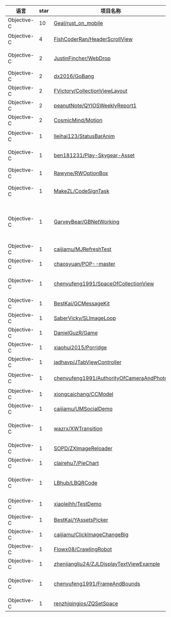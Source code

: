 语言|star|项目名称|描述
---|---|---|---
Objective-C|10|[Geal/rust_on_mobile](https://github.com/Geal/rust_on_mobile)| 
Objective-C|4|[FishCoderRan/HeaderScrollView](https://github.com/FishCoderRan/HeaderScrollView)|简单易用的头部UIScrollView！
Objective-C|2|[JustinFincher/WebDrop](https://github.com/JustinFincher/WebDrop)|share your Mac's current chrome tab via airdrop
Objective-C|2|[dx2016/GoBang](https://github.com/dx2016/GoBang)|go bang
Objective-C|2|[FVictory/CollectionViewLayout](https://github.com/FVictory/CollectionViewLayout)| 
Objective-C|2|[peanutNote/QYIOSWeeklyReport1](https://github.com/peanutNote/QYIOSWeeklyReport1)| 
Objective-C|2|[CosmicMind/Motion](https://github.com/CosmicMind/Motion)|Animation.
Objective-C|1|[lleihai123/StatusBarAnim](https://github.com/lleihai123/StatusBarAnim)|lh状态栏隐藏与显示动画
Objective-C|1|[ben181231/Play-Skygear-Asset](https://github.com/ben181231/Play-Skygear-Asset)|A Sample project for Skygear Asset Upload
Objective-C|1|[Rawyne/RWOptionBox](https://github.com/Rawyne/RWOptionBox)|RWOptionBox
Objective-C|1|[MakeZL/CodeSignTask](https://github.com/MakeZL/CodeSignTask)|View the signature structure of app. from codesign
Objective-C|1|[GarveyBear/GBNetWorking](https://github.com/GarveyBear/GBNetWorking)|基于AFNetworking3.0，将调取网络封装值block中，便于用户回调查看。
Objective-C|1|[caijiamu/MJRefreshTest](https://github.com/caijiamu/MJRefreshTest)| 
Objective-C|1|[chaosyuan/POP--master](https://github.com/chaosyuan/POP--master)| 
Objective-C|1|[chenyufeng1991/SpaceOfCollectionView](https://github.com/chenyufeng1991/SpaceOfCollectionView)|如何设置CollectionView中cell之间的间距详解
Objective-C|1|[BestKai/GCMessageKit](https://github.com/BestKai/GCMessageKit)|仿微信，聊天界面，
Objective-C|1|[SaberVicky/SLImageLoop](https://github.com/SaberVicky/SLImageLoop)| 
Objective-C|1|[DanielGuzR/Game](https://github.com/DanielGuzR/Game)| 
Objective-C|1|[xiaohui2015/Porridge](https://github.com/xiaohui2015/Porridge)|This is my first project!
Objective-C|1|[jadhavp/JTabViewController](https://github.com/jadhavp/JTabViewController)| 
Objective-C|1|[chenyufeng1991/AuthorityOfCameraAndPhoto](https://github.com/chenyufeng1991/AuthorityOfCameraAndPhoto)|优化相机相册第一次授权时的用户体验。
Objective-C|1|[xiongcaichang/CCModel](https://github.com/xiongcaichang/CCModel)|字典转模型 自动缓存
Objective-C|1|[caijiamu/UMSocialDemo](https://github.com/caijiamu/UMSocialDemo)| 
Objective-C|1|[wazrx/XWTransition](https://github.com/wazrx/XWTransition)|几句代码快速集成自定义转场效果+ 全手势驱动
Objective-C|1|[SOPD/ZXImageReloader](https://github.com/SOPD/ZXImageReloader)| 
Objective-C|1|[clairehu7/PieChart](https://github.com/clairehu7/PieChart)|环形渐变进度条
Objective-C|1|[LBhub/LBQRCode](https://github.com/LBhub/LBQRCode)|原生二维码生成 扫描，非常轻量 使用简单
Objective-C|1|[xiaoleihh/TestDemo](https://github.com/xiaoleihh/TestDemo)|storyboard设置0.5像素高度
Objective-C|1|[BestKai/YAssetsPicker](https://github.com/BestKai/YAssetsPicker)|仿微信图片选择
Objective-C|1|[caijiamu/ClickImageChangeBig](https://github.com/caijiamu/ClickImageChangeBig)| 
Objective-C|1|[Flowx08/CrawlingRobot](https://github.com/Flowx08/CrawlingRobot)|Raspberry Pi crawling robot
Objective-C|1|[zhenjiangliu24/ZJLDisplayTextViewExample](https://github.com/zhenjiangliu24/ZJLDisplayTextViewExample)| 
Objective-C|1|[chenyufeng1991/FrameAndBounds](https://github.com/chenyufeng1991/FrameAndBounds)|区别iOS开发中的frame和bounds的区别
Objective-C|1|[renzhiqingios/ZQSetSpace](https://github.com/renzhiqingios/ZQSetSpace)| 
